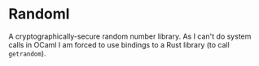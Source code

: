 # Randoml

A cryptographically-secure random number library.
As I can't do system calls in OCaml I am forced to use bindings to a Rust library (to call `getrandom`).
